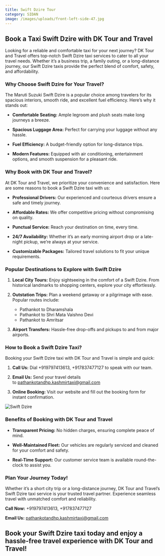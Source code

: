 ```yaml
---
title: Swift Dzire Tour
category: SIDAN
image: /images/uploads/front-left-side-47.jpg
---
```


  ## **Book a Taxi Swift Dzire with DK Tour and Travel**


  Looking for a reliable and comfortable taxi for your next journey? DK Tour and Travel offers top-notch Swift Dzire taxi services to cater to all your travel needs. Whether it’s a business trip, a family outing, or a long-distance journey, our Swift Dzire taxis provide the perfect blend of comfort, safety, and affordability.


  ### **Why Choose Swift Dzire for Your Travel?**


  The Maruti Suzuki Swift Dzire is a popular choice among travelers for its spacious interiors, smooth ride, and excellent fuel efficiency. Here’s why it stands out:


  * **Comfortable Seating:** Ample legroom and plush seats make long journeys a breeze.

  * **Spacious Luggage Area:** Perfect for carrying your luggage without any hassle.

  * **Fuel Efficiency:** A budget-friendly option for long-distance trips.

  * **Modern Features:** Equipped with air conditioning, entertainment options, and smooth suspension for a pleasant ride.


  ### **Why Book with DK Tour and Travel?**


  At DK Tour and Travel, we prioritize your convenience and satisfaction. Here are some reasons to book a Swift Dzire taxi with us:


  * **Professional Drivers:** Our experienced and courteous drivers ensure a safe and timely journey.

  * **Affordable Rates:** We offer competitive pricing without compromising on quality.

  * **Punctual Service:** Reach your destination on time, every time.

  * **24/7 Availability:** Whether it’s an early morning airport drop or a late-night pickup, we’re always at your service.

  * **Customizable Packages:** Tailored travel solutions to fit your unique requirements.


  ### **Popular Destinations to Explore with Swift Dzire**


  1. **Local City Tours:** Enjoy sightseeing in the comfort of a Swift Dzire. From historical landmarks to shopping centers, explore your city effortlessly.

  2. **Outstation Trips:** Plan a weekend getaway or a pilgrimage with ease. Popular routes include:

     * Pathankot to Dharamshala
     * Pathankot to Shri Mata Vaishno Devi
     * Pathankot to Amritsar
  3. **Airport Transfers:** Hassle-free drop-offs and pickups to and from major airports.


  ### **How to Book a Swift Dzire Taxi?**


  Booking your Swift Dzire taxi with DK Tour and Travel is simple and quick:


  1. **Call Us:** Dial +919797413613, +917837477127 to speak with our team.

  2. **Email Us:** Send your travel details to pathankotandhp.kashmirtaxi@gmail.com

  3. **Online Booking:** Visit our website and fill out the booking form for instant confirmation.


  ![Swift Dzire](/images/uploads/swift-dzire-5.jpg "Dzire tour")


  ### **Benefits of Booking with DK Tour and Travel**


  * **Transparent Pricing:** No hidden charges, ensuring complete peace of mind.

  * **Well-Maintained Fleet:** Our vehicles are regularly serviced and cleaned for your comfort and safety.

  * **Real-Time Support:** Our customer service team is available round-the-clock to assist you.


  ### **Plan Your Journey Today!**


  Whether it’s a short city trip or a long-distance journey, DK Tour and Travel’s Swift Dzire taxi service is your trusted travel partner. Experience seamless travel with unmatched comfort and reliability.


  **Call Now:** +919797413613, +917837477127



  **Email Us:** [](<>)pathankotandhp.kashmirtaxi@gmail.com


  Book your Swift Dzire taxi today and enjoy a hassle-free travel experience with DK Tour and Travel!
---
